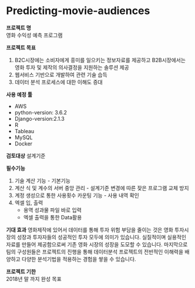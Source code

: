 # Predicting-movie-audiences 
**프로젝트    명**   
영화 수익성 예측 프로그램 

**프로젝트 목표**    
1. B2C시장에는 소비자에게 흥미를 일으키는 정보자료를 제공하고 B2B시장에서는 영화 투자 및 제작의 의사결정을 지원하는 솔루션 제공
2. 웹서비스 기반으로 개발하여 관련 기술 습득   
3. 데이터 분석 프로세스에 대한 이해도 증대

**사용 예정  툴**   
* AWS
* python-version: 3.6.2
* Django-version:2.1.3  
* R   
* Tableau   
* MySQL    
* Docker 

**검토대상**
설계기준

**필수기능** 
1. 기술 계산 기능 - 기본기능
2. 계산 식 및 계수의 서버 중앙 관리 - 설계기준 변경에 따른 잦은 프로그램 교체 방지
3. 계정 생성으로 통한 사용횟수 카운팅 기능 - 사용 내역 확인
4. 엑셀 입, 출력
   - 용역 성과물 파일 바로 입력
   - 엑셀 출력을 통한 Data활용   
   
**기대 효과**
 영화제작에 있어서 데이터를 통해 투자 위험 부담을 줄이는 것은 영화 투자시장의 성장과 투자자들의 성공적인 투자 모두에 의미가 있습니다. 실질적이며 실용적인 자료를 만들어 제공함으로써 기존 영화 시장의 성장을 도모할 수 있습니다. 마지막으로 팀의 구성원들은 프로젝트의 진행을 통해 데이터분석 프로젝트의 전반적인 이해력을 배양하고 다양한 분석기법을 적용하는 경험을 쌓을 수 있습니다.

**프로젝트 기한**   
2018년 말 까지 완성 목표


